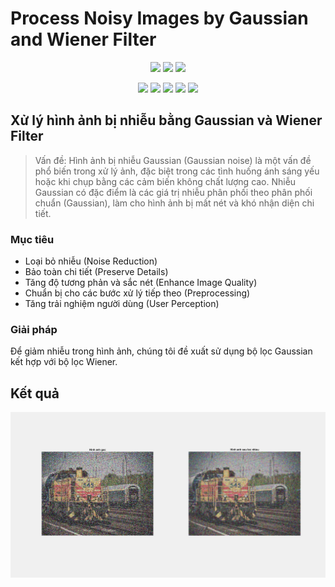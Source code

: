 # Process Noisy Images by Gaussian and Wiener Filter
<p align="center">
<a href="https://www.mathworks.com/products/matlab.html" target="_blank"><img src="https://img.shields.io/badge/download-matlab-yellow"></a>
<a href="https://en.wikipedia.org/wiki/Gaussian_filter#:~:text=A%20Gaussian%20filter%20will%20have,oscilloscopes%20and%20digital%20telecommunication%20systems." target="_blank"><img src="https://img.shields.io/badge/wikipedia-gaussianfilter-black"></a>
<a href="https://en.wikipedia.org/wiki/Wiener_filter" target="_blank"><img src="https://img.shields.io/badge/wikipedia-wienerfilter-green"></a>
</p>
<p align="center">
<a href="https://twitter.com/12dtan" target="_blank"><img src="https://img.shields.io/twitter/follow/12dtan.svg?style=social&label=Follow"></a>
<a href="https://fb.com/duytan.hh" target="_blank"><img src="https://img.shields.io/badge/Facebook%20-%20%230866FF"></a>
<a href="https://t.me/duytan2003" target="_blank"><img src="https://img.shields.io/badge/Telegram%20-%20%2333CCFF"></a>
<a href="https://www.linkedin.com/in/l%C3%AA-tr%E1%BA%A7n-duy-t%C3%A2n-81112a23a/" target="_blank"><img src="https://img.shields.io/badge/Linkedin%20-%20%2300CCFF"></a>
<a href="https://instagram/duytan.hh" target="_blank"><img src="https://img.shields.io/badge/Instagram%20-%20%23FF9900"></a>
</p>

## Xử lý hình ảnh bị nhiễu bằng Gaussian và Wiener Filter
> Vấn đề: Hình ảnh bị nhiễu Gaussian (Gaussian noise) là một vấn đề phổ biến trong xử lý ảnh, đặc biệt trong các tình huống ánh sáng yếu hoặc khi chụp bằng các cảm biến không chất lượng cao. Nhiễu Gaussian có đặc điểm là các giá trị nhiễu phân phối theo phân phối chuẩn (Gaussian), làm cho hình ảnh bị mất nét và khó nhận diện chi tiết.

### Mục tiêu
- Loại bỏ nhiễu (Noise Reduction)
- Bảo toàn chi tiết (Preserve Details)
- Tăng độ tương phản và sắc nét (Enhance Image Quality)
- Chuẩn bị cho các bước xử lý tiếp theo (Preprocessing)
- Tăng trải nghiệm người dùng (User Perception)

### Giải pháp
Để giảm nhiễu trong hình ảnh, chúng tôi đề xuất sử dụng bộ lọc Gaussian kết hợp với bộ lọc Wiener.

## Kết quả

![Output](/bg_file/output.png)


